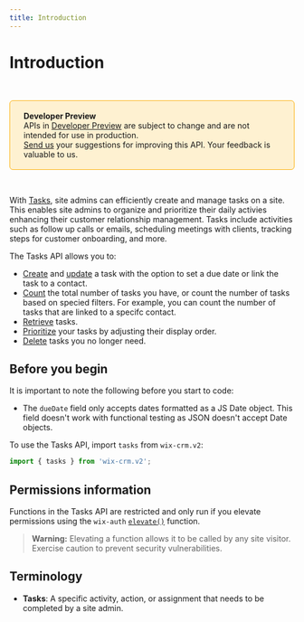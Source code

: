 ```yaml
---
title: Introduction
---
```


# Introduction

&nbsp;

<div style="background-color: #FEF1D1; padding: 18px 24px; border-radius: 6px; border: 1px solid #FDB10C; box-sizing: border-box; display: inline-block">
    <b>Developer Preview</b>
    <br/>
    <span>APIs in <a href="https://www.wix.com/velo/reference/api-overview/developer-preview">Developer Preview</a> are subject to change and are not intended for use in production.<br/><a href="mailto:velo-preview-feedback@wix.com">Send us</a> your suggestions for improving this API. Your feedback is valuable to us.</span>
</div>

&nbsp;


With [Tasks](wix-crm-v2/tasks), site admins can efficiently create and manage tasks on a site. This enables site admins to organize and prioritize their daily activies enhancing their customer relationship management. Tasks include activities such as follow up calls or emails, scheduling meetings with clients, tracking steps for customer onboarding, and more. 

The Tasks API allows you to:

- [Create](wix-crm-v2/tasks/createtask) and [update](wix-crm-v2/tasks/updatetask) a task with the option to set a due date or link the task to a contact.
- [Count](wix-crm-v2/tasks/counttasks) the total number of tasks you have, or count the number of tasks based on specied filters. For example, you can count the number of tasks that are linked to a specifc contact. 
- [Retrieve](wix-crm-v2/tasks/querytasks) tasks. 
- [Prioritize](wix-crm-v2/tasks/movetaskafter) your tasks by adjusting their display order.
- [Delete](wix-crm-v2/tasks/deletetask) tasks you no longer need. 

## Before you begin

It is important to note the following before you start to code:
- The `dueDate` field only accepts dates formatted as a JS Date object. This field doesn't work with functional testing as JSON doesn't accept Date objects. 


To use the Tasks API,
import `tasks` from `wix-crm.v2`:

```js
import { tasks } from 'wix-crm.v2';
```


## Permissions information

Functions in the Tasks API are restricted and only run if you elevate permissions using the `wix-auth` [`elevate()`](https://www.wix.com/velo/reference/wix-auth/elevate) function.

<blockquote class='warning'>
<p><strong>Warning:</strong> Elevating a function allows it to be called by any site visitor. Exercise caution to prevent security vulnerabilities.</p>
</blockquote>


## Terminology

- **Tasks**: A specific activity, action, or assignment that needs to be completed by a site admin. 